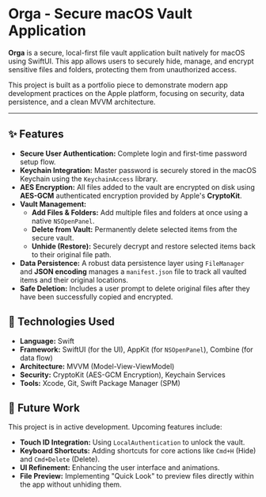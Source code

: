 # Orga - Secure macOS Vault Application

**Orga** is a secure, local-first file vault application built natively for macOS using SwiftUI. This app allows users to securely hide, manage, and encrypt sensitive files and folders, protecting them from unauthorized access.

This project is built as a portfolio piece to demonstrate modern app development practices on the Apple platform, focusing on security, data persistence, and a clean MVVM architecture.

---

## ✨ Features

* **Secure User Authentication:** Complete login and first-time password setup flow.
* **Keychain Integration:** Master password is securely stored in the macOS Keychain using the `KeychainAccess` library.
* **AES Encryption:** All files added to the vault are encrypted on disk using **AES-GCM** authenticated encryption provided by Apple's **CryptoKit**.
* **Vault Management:**
    * **Add Files & Folders:** Add multiple files and folders at once using a native `NSOpenPanel`.
    * **Delete from Vault:** Permanently delete selected items from the secure vault.
    * **Unhide (Restore):** Securely decrypt and restore selected items back to their original file path.
* **Data Persistence:** A robust data persistence layer using `FileManager` and **JSON encoding** manages a `manifest.json` file to track all vaulted items and their original locations.
* **Safe Deletion:** Includes a user prompt to delete original files after they have been successfully copied and encrypted.

## 🚀 Technologies Used

* **Language:** Swift
* **Framework:** SwiftUI (for the UI), AppKit (for `NSOpenPanel`), Combine (for data flow)
* **Architecture:** MVVM (Model-View-ViewModel)
* **Security:** CryptoKit (AES-GCM Encryption), Keychain Services
* **Tools:** Xcode, Git, Swift Package Manager (SPM)

## 🚧 Future Work

This project is in active development. Upcoming features include:
* **Touch ID Integration:** Using `LocalAuthentication` to unlock the vault.
* **Keyboard Shortcuts:** Adding shortcuts for core actions like `Cmd+H` (Hide) and `Cmd+Delete` (Delete).
* **UI Refinement:** Enhancing the user interface and animations.
* **File Preview:** Implementing "Quick Look" to preview files directly within the app without unhiding them.
